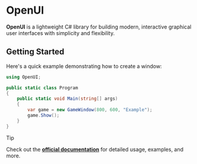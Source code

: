 # **OpenUI**

**OpenUI** is a lightweight C# library for building modern, interactive graphical user interfaces with simplicity and flexibility.

<!-- ## **Installation**  -->

## **Getting Started**

Here's a quick example demonstrating how to create a window:

```cs
using OpenUI;

public static class Program
{
    public static void Main(string[] args)
    {
        var game = new GameWindow(800, 600, "Example");
        game.Show();
    }
}
```
> [!TIP]
> Check out the **[official documentation](https://github.com/openui-project/openui/wiki)** for detailed usage, examples, and more.
